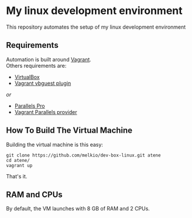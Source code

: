 # My linux development environment

This repository automates the setup of my linux development environment

## Requirements

Automation is built around [Vagrant](https://www.vagrantup.com/).  
Others requirements are:

* [VirtualBox](https://www.virtualbox.org)
* [Vagrant vbguest plugin](https://github.com/dotless-de/vagrant-vbguest)

*or*

* [Parallels Pro](https://www.parallels.com/products/desktop/pro)
* [Vagrant Parallels provider](https://github.com/Parallels/vagrant-parallels)

## How To Build The Virtual Machine

Building the virtual machine is this easy:

```
git clone https://github.com/melkio/dev-box-linux.git atene
cd atene/
vagrant up
```

That's it.

## RAM and CPUs

By default, the VM launches with 8 GB of RAM and 2 CPUs.
